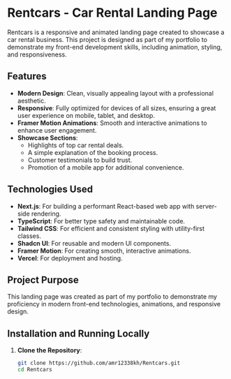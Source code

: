 # Rentcars - Car Rental Landing Page

Rentcars is a responsive and animated landing page created to showcase a car rental business. This project is designed as part of my portfolio to demonstrate my front-end development skills, including animation, styling, and responsiveness.

## Features

- **Modern Design**: Clean, visually appealing layout with a professional aesthetic.
- **Responsive**: Fully optimized for devices of all sizes, ensuring a great user experience on mobile, tablet, and desktop.
- **Framer Motion Animations**: Smooth and interactive animations to enhance user engagement.
- **Showcase Sections**:
  - Highlights of top car rental deals.
  - A simple explanation of the booking process.
  - Customer testimonials to build trust.
  - Promotion of a mobile app for additional convenience.

## Technologies Used

- **Next.js**: For building a performant React-based web app with server-side rendering.
- **TypeScript**: For better type safety and maintainable code.
- **Tailwind CSS**: For efficient and consistent styling with utility-first classes.
- **Shadcn UI**: For reusable and modern UI components.
- **Framer Motion**: For creating smooth, interactive animations.
- **Vercel**: For deployment and hosting.

## Project Purpose

This landing page was created as part of my portfolio to demonstrate my proficiency in modern front-end technologies, animations, and responsive design.

## Installation and Running Locally

1. **Clone the Repository**:
   ```bash
   git clone https://github.com/amr12338kh/Rentcars.git
   cd Rentcars
